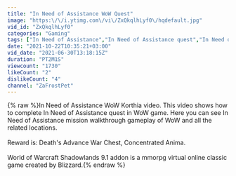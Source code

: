 ```yaml
---
title: "In Need of Assistance WoW Quest"
image: "https:\/\/i.ytimg.com\/vi\/ZxQkqlhLyf0\/hqdefault.jpg"
vid_id: "ZxQkqlhLyf0"
categories: "Gaming"
tags: ["In Need of Assistance","In Need of Assistance quest","In Need of Assistance WoW"]
date: "2021-10-22T10:35:21+03:00"
vid_date: "2021-06-30T13:18:15Z"
duration: "PT2M1S"
viewcount: "1730"
likeCount: "2"
dislikeCount: "4"
channel: "ZaFrostPet"
---
```

{% raw %}In Need of Assistance WoW Korthia video. This video shows how to complete In Need of Assistance quest in WoW game. Here you can see In Need of Assistance mission walkthrough gameplay of WoW and all the related locations. <br /><br />Reward is: Death's Advance War Chest, Concentrated Anima.<br /><br />World of Warcraft Shadowlands 9.1 addon is a mmorpg virtual online classic game created by Blizzard.{% endraw %}
